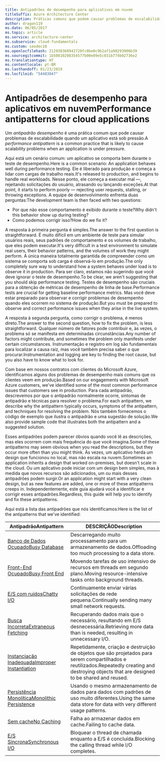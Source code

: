 ```yaml
---
title: Antipadrões de desempenho para aplicativos em nuvem
titleSuffix: Azure Architecture Center
description: Práticas comuns que podem causar problemas de escalabilidade.
author: dragon119
ms.date: 06/05/2017
ms.topic: article
ms.service: architecture-center
ms.subservice: cloud-fundamentals
ms.custom: seodec18
ms.openlocfilehash: 212930368942728fc0be0c9b2af1a90293906b39
ms.sourcegitcommit: 1b50810208354577b00e89e5c031b774b02736e2
ms.translationtype: HT
ms.contentlocale: pt-BR
ms.lasthandoff: 01/23/2019
ms.locfileid: "54483047"
---
```

# <a name="performance-antipatterns-for-cloud-applications"></a><span data-ttu-id="0a1ce-103">Antipadrões de desempenho para aplicativos em nuvem</span><span class="sxs-lookup"><span data-stu-id="0a1ce-103">Performance antipatterns for cloud applications</span></span>

<span data-ttu-id="0a1ce-104">Um *antipadrão desempenho* é uma prática comum que pode causar problemas de escalabilidade quando um aplicativo está sob pressão.</span><span class="sxs-lookup"><span data-stu-id="0a1ce-104">A *performance antipattern* is a common practice that is likely to cause scalability problems when an application is under pressure.</span></span>

<span data-ttu-id="0a1ce-105">Aqui está um cenário comum: um aplicativo se comporta bem durante o teste de desempenho.</span><span class="sxs-lookup"><span data-stu-id="0a1ce-105">Here is a common scenario: An application behaves well during performance testing.</span></span> <span data-ttu-id="0a1ce-106">Ele é liberado para produção e começa a lidar com cargas de trabalho reais.</span><span class="sxs-lookup"><span data-stu-id="0a1ce-106">It's released to production, and begins to handle real workloads.</span></span> <span data-ttu-id="0a1ce-107">Nesse ponto, ele começa a executar mal &mdash;, rejeitando solicitações do usuário, atrasando ou lançando exceções.</span><span class="sxs-lookup"><span data-stu-id="0a1ce-107">At that point, it starts to perform poorly &mdash; rejecting user requests, stalling, or throwing exceptions.</span></span> <span data-ttu-id="0a1ce-108">A equipe de desenvolvimento enfrenta duas perguntas:</span><span class="sxs-lookup"><span data-stu-id="0a1ce-108">The development team is then faced with two questions:</span></span>

- <span data-ttu-id="0a1ce-109">Por que não esse comportamento é exibido durante o teste?</span><span class="sxs-lookup"><span data-stu-id="0a1ce-109">Why didn't this behavior show up during testing?</span></span>
- <span data-ttu-id="0a1ce-110">Como podemos corrigir isso?</span><span class="sxs-lookup"><span data-stu-id="0a1ce-110">How do we fix it?</span></span>

<span data-ttu-id="0a1ce-111">A resposta à primeira pergunta é simples.</span><span class="sxs-lookup"><span data-stu-id="0a1ce-111">The answer to the first question is straightforward.</span></span> <span data-ttu-id="0a1ce-112">É muito difícil em um ambiente de teste para simular usuários reais, seus padrões de comportamento e os volumes de trabalho, que eles podem executar.</span><span class="sxs-lookup"><span data-stu-id="0a1ce-112">It's very difficult in a test environment to simulate real users, their behavior patterns, and the volumes of work they might perform.</span></span> <span data-ttu-id="0a1ce-113">A única maneira totalmente garantida de compreender como um sistema se comporta sob carga é observá-lo em produção.</span><span class="sxs-lookup"><span data-stu-id="0a1ce-113">The only completely sure way to understand how a system behaves under load is to observe it in production.</span></span> <span data-ttu-id="0a1ce-114">Para ser claro, estamos não sugerindo que você deve ignorar o teste de desempenho.</span><span class="sxs-lookup"><span data-stu-id="0a1ce-114">To be clear, we aren't suggesting that you should skip performance testing.</span></span> <span data-ttu-id="0a1ce-115">Testes de desempenho são cruciais para a obtenção de métricas de desempenho de linha de base.</span><span class="sxs-lookup"><span data-stu-id="0a1ce-115">Performance tests are crucial for getting baseline performance metrics.</span></span> <span data-ttu-id="0a1ce-116">Mas você deve estar preparado para observar e corrigir problemas de desempenho quando eles ocorrem no sistema de produção.</span><span class="sxs-lookup"><span data-stu-id="0a1ce-116">But you must be prepared to observe and correct performance issues when they arise in the live system.</span></span>

<span data-ttu-id="0a1ce-117">A resposta à segunda pergunta, como corrigir o problema, é menos direto.</span><span class="sxs-lookup"><span data-stu-id="0a1ce-117">The answer to the second question, how to fix the problem, is less straightforward.</span></span> <span data-ttu-id="0a1ce-118">Qualquer número de fatores pode contribuir e, às vezes, o problema só se manifesta em determinadas circunstâncias.</span><span class="sxs-lookup"><span data-stu-id="0a1ce-118">Any number of factors might contribute, and sometimes the problem only manifests under certain circumstances.</span></span> <span data-ttu-id="0a1ce-119">Instrumentação e registro em log são fundamentais para localizar a causa raiz, mas você também precisa saber o que procurar.</span><span class="sxs-lookup"><span data-stu-id="0a1ce-119">Instrumentation and logging are key to finding the root cause, but you also have to know what to look for.</span></span>

<span data-ttu-id="0a1ce-120">Com base em nossos contratos com clientes do Microsoft Azure, identificamos alguns dos problemas de desempenho mais comuns que os clientes veem em produção.</span><span class="sxs-lookup"><span data-stu-id="0a1ce-120">Based on our engagements with Microsoft Azure customers, we've identified some of the most common performance issues that customers see in production.</span></span> <span data-ttu-id="0a1ce-121">Para cada antipadrão, descrevemos por que o antipadrão normalmente ocorre, sintomas de antipadrão e técnicas para resolver o problema.</span><span class="sxs-lookup"><span data-stu-id="0a1ce-121">For each antipattern, we describe why the antipattern typically occurs, symptoms of the antipattern, and techniques for resolving the problem.</span></span> <span data-ttu-id="0a1ce-122">Nós também fornecemos o código de exemplo que ilustra o antipadrão e uma sugestão de solução.</span><span class="sxs-lookup"><span data-stu-id="0a1ce-122">We also provide sample code that illustrates both the antipattern and a suggested solution.</span></span>

<span data-ttu-id="0a1ce-123">Esses antipadrões podem parecer óbvios quando você lê as descrições, mas eles ocorrem com mais frequência do que você imagina.</span><span class="sxs-lookup"><span data-stu-id="0a1ce-123">Some of these antipatterns may seem obvious when you read the descriptions, but they occur more often than you might think.</span></span> <span data-ttu-id="0a1ce-124">Às vezes, um aplicativo herda um design que funcionou no local, mas não escala na nuvem.</span><span class="sxs-lookup"><span data-stu-id="0a1ce-124">Sometimes an application inherits a design that worked on-premises, but doesn't scale in the cloud.</span></span> <span data-ttu-id="0a1ce-125">Ou um aplicativo pode iniciar com um design bem simples, mas à medida que novos recursos são adicionados, um ou mais desses antipadrões podem surgir.</span><span class="sxs-lookup"><span data-stu-id="0a1ce-125">Or an application might start with a very clean design, but as new features are added, one or more of these antipatterns creeps in.</span></span> <span data-ttu-id="0a1ce-126">Independentemente, este guia ajudará você a identificar e corrigir esses antipadrões.</span><span class="sxs-lookup"><span data-stu-id="0a1ce-126">Regardless, this guide will help you to identify and fix these antipatterns.</span></span>

<span data-ttu-id="0a1ce-127">Aqui está a lista das antipadrões que nós identificamos:</span><span class="sxs-lookup"><span data-stu-id="0a1ce-127">Here is the list of the antipatterns that we've identified:</span></span>

| <span data-ttu-id="0a1ce-128">Antipadrão</span><span class="sxs-lookup"><span data-stu-id="0a1ce-128">Antipattern</span></span> | <span data-ttu-id="0a1ce-129">DESCRIÇÃO</span><span class="sxs-lookup"><span data-stu-id="0a1ce-129">Description</span></span> |
|-------------|-------------|
| <span data-ttu-id="0a1ce-130">[Banco de Dados Ocupado][BusyDatabase]</span><span class="sxs-lookup"><span data-stu-id="0a1ce-130">[Busy Database][BusyDatabase]</span></span> | <span data-ttu-id="0a1ce-131">Descarregando muito processamento para um armazenamento de dados.</span><span class="sxs-lookup"><span data-stu-id="0a1ce-131">Offloading too much processing to a data store.</span></span> |
| <span data-ttu-id="0a1ce-132">[Front-End Ocupado][BusyFrontEnd]</span><span class="sxs-lookup"><span data-stu-id="0a1ce-132">[Busy Front End][BusyFrontEnd]</span></span> | <span data-ttu-id="0a1ce-133">Movendo tarefas de uso intensivo de recursos em threads em segundo plano.</span><span class="sxs-lookup"><span data-stu-id="0a1ce-133">Moving resource-intensive tasks onto background threads.</span></span> |
| <span data-ttu-id="0a1ce-134">[E/S com ruídos][ChattyIO]</span><span class="sxs-lookup"><span data-stu-id="0a1ce-134">[Chatty I/O][ChattyIO]</span></span> | <span data-ttu-id="0a1ce-135">Continuamente enviar várias solicitações de rede pequena.</span><span class="sxs-lookup"><span data-stu-id="0a1ce-135">Continually sending many small network requests.</span></span> |
| <span data-ttu-id="0a1ce-136">[Busca Incorreta][ExtraneousFetching]</span><span class="sxs-lookup"><span data-stu-id="0a1ce-136">[Extraneous Fetching][ExtraneousFetching]</span></span> | <span data-ttu-id="0a1ce-137">Recuperando dados mais que o necessário, resultando em E/S desnecessária.</span><span class="sxs-lookup"><span data-stu-id="0a1ce-137">Retrieving more data than is needed, resulting in unnecessary I/O.</span></span> |
| <span data-ttu-id="0a1ce-138">[Instanciação Inadequada][ImproperInstantiation]</span><span class="sxs-lookup"><span data-stu-id="0a1ce-138">[Improper Instantiation][ImproperInstantiation]</span></span> | <span data-ttu-id="0a1ce-139">Repetidamente, criação e destruição de objetos que são projetados para serem compartilhados e reutilizados.</span><span class="sxs-lookup"><span data-stu-id="0a1ce-139">Repeatedly creating and destroying objects that are designed to be shared and reused.</span></span> |
| <span data-ttu-id="0a1ce-140">[Persistência Monolítica][MonolithicPersistence]</span><span class="sxs-lookup"><span data-stu-id="0a1ce-140">[Monolithic Persistence][MonolithicPersistence]</span></span> | <span data-ttu-id="0a1ce-141">Usando o mesmo armazenamento de dados para dados com padrões de uso muito diferentes.</span><span class="sxs-lookup"><span data-stu-id="0a1ce-141">Using the same data store for data with very different usage patterns.</span></span> |
| <span data-ttu-id="0a1ce-142">[Sem cache][NoCaching]</span><span class="sxs-lookup"><span data-stu-id="0a1ce-142">[No Caching][NoCaching]</span></span> | <span data-ttu-id="0a1ce-143">Falha ao armazenar dados em cache.</span><span class="sxs-lookup"><span data-stu-id="0a1ce-143">Failing to cache data.</span></span> |
| <span data-ttu-id="0a1ce-144">[E/S Síncrona][SynchronousIO]</span><span class="sxs-lookup"><span data-stu-id="0a1ce-144">[Synchronous I/O][SynchronousIO]</span></span> | <span data-ttu-id="0a1ce-145">Bloquear o thread de chamada enquanto a E/S é concluída.</span><span class="sxs-lookup"><span data-stu-id="0a1ce-145">Blocking the calling thread while I/O completes.</span></span> |

[BusyDatabase]: ./busy-database/index.md
[BusyFrontEnd]: ./busy-front-end/index.md
[ChattyIO]: ./chatty-io/index.md
[ExtraneousFetching]: ./extraneous-fetching/index.md
[ImproperInstantiation]: ./improper-instantiation/index.md
[MonolithicPersistence]: ./monolithic-persistence/index.md
[NoCaching]: ./no-caching/index.md
[SynchronousIO]: ./synchronous-io/index.md
